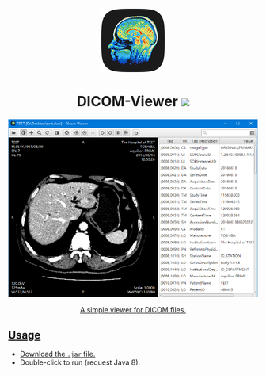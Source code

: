 <p align="center"><img src="./logo.png" width="128" height="128" alt="DICOM-Viewer"></p>
<h1 align="center">DICOM-Viewer <a href="https://github.com/YiiGuxing/dicom-viewer/releases/latest"><img src="https://img.shields.io/github/release/YiiGuxing/dicom-viewer.svg?style=flat-square&colorB=brightgreen"></h1>

<p align="center"><img src="./screenshots.png" alt="screenshots"></p>
<p align="center">A simple viewer for DICOM files.</p>

Usage
-----

- [Download the `.jar` file.](https://github.com/YiiGuxing/dicom-viewer/releases/latest)
- Double-click to run (request Java 8).
